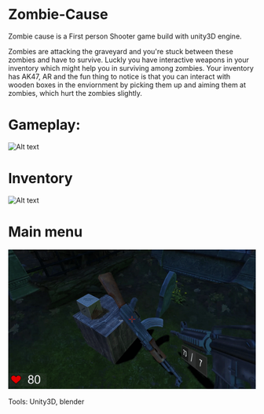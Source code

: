 # Zombie-Cause
Zombie cause is a First person Shooter game build with unity3D engine.

Zombies are attacking the graveyard and you're stuck between these zombies and have to survive. Luckly you have interactive weapons in your inventory which might help you in surviving among zombies. Your inventory has AK47, AR and the fun thing to notice is that you can interact with wooden boxes in the enviornment by picking them up and aiming them at zombies, which hurt the zombies slightly.

# Gameplay:

![Alt text](gifs/Gameplay.gif)

# Inventory

![Alt text](gifs/gameover.gif)

# Main menu

![Alt text](gifs/Weapon.gif)

Tools: Unity3D, blender  

